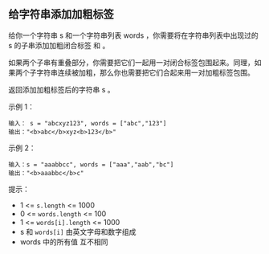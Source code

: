 ## 给字符串添加加粗标签

给你一个字符串 s 和一个字符串列表 words ，你需要将在字符串列表中出现过的 s 的子串添加加粗闭合标签  和  。

如果两个子串有重叠部分，你需要把它们一起用一对闭合标签包围起来。同理，如果两个子字符串连续被加粗，那么你也需要把它们合起来用一对加粗标签包围。

返回添加加粗标签后的字符串 s 。


示例 1：

```
输入： s = "abcxyz123", words = ["abc","123"]
输出："<b>abc</b>xyz<b>123</b>"
```
示例 2：

```
输入：s = "aaabbcc", words = ["aaa","aab","bc"]
输出："<b>aaabbc</b>c"
```
提示：

* 1 <= `s.length` <= 1000
* 0 <= `words.length` <= 100
* 1 <= `words[i].length` <= 1000
* s 和 `words[i]` 由英文字母和数字组成
* words 中的所有值 互不相同
